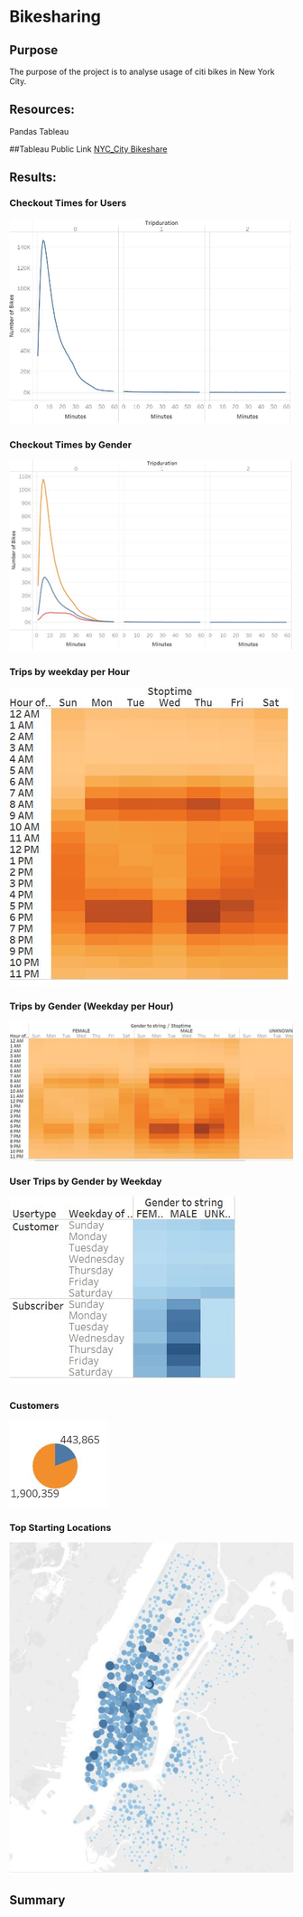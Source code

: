 # Bikesharing

## Purpose

The purpose of the project is to analyse usage of citi bikes in New York City. 

## Resources:

Pandas
Tableau

##Tableau Public Link
[NYC_City Bikeshare](https://public.tableau.com/app/profile/nithin.jacob.james/viz/NYCCitibike_Challenge/NYCCitibikestory)

## Results:
### Checkout Times for Users
 ![checkouttime](https://github.com/11nithin/Bikesharing/blob/main/Resources/Checkout%20Times%20for%20Users.JPG)
 
### Checkout Times by Gender
 ![checkouttimegender](https://github.com/11nithin/Bikesharing/blob/main/Resources/Checkout%20Times%20by%20Gender.JPG)
 
 
 ### Trips by weekday per Hour
 ![checkoutTimePerHour](https://github.com/11nithin/Bikesharing/blob/main/Resources/Trips%20by%20Weekday%20per%20Hour.JPG)
 
 
 ### Trips by Gender (Weekday per Hour)
 ![TripsByGender](https://github.com/11nithin/Bikesharing/blob/main/Resources/Trips%20by%20Gender.JPG)
 
 
 ### User Trips by Gender by Weekday
 ![Userbygender](https://github.com/11nithin/Bikesharing/blob/main/Resources/User%20Trips%20by%20Gender%20by%20Weekday.JPG)
 
 
 ### Customers
 ![Customers](https://github.com/11nithin/Bikesharing/blob/main/Resources/Customers.JPG)
 
 
 ### Top Starting Locations
 ![StartingLocations](https://github.com/11nithin/Bikesharing/blob/main/Resources/Top%20Starting%20locations.JPG)

## Summary


